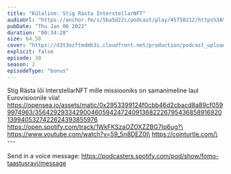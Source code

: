```yaml
---
title: "Külaline: Stig Rästa InterstellarNFT"
audioUrl: "https://anchor.fm/s/5ba5d22c/podcast/play/45750212/https%3A%2F%2Fd3ctxlq1ktw2nl.cloudfront.net%2Fstaging%2F2022-0-5%2F03fd8211-619b-a5f0-852d-8363fe8d20ab.m4a"
pubDate: "Thu Jan 06 2022"
duration: "00:34:28"
size: 64.58 
cover: "https://d3t3ozftmdmh3i.cloudfront.net/production/podcast_uploaded_episode400/15275939/15275939-1641425883366-9ba4f4d88b39e.jpg"
explicit: false
episode: 30
season: 2
episodeType: "bonus"
---
```


Stig Rästa lõi InterstellarNFT mille missiooniks on samanimeline laul Eurovisioonile viia! \
https://opensea.io/assets/matic/0x2953399124f0cbb46d2cbacd8a89cf0599974963/3564292933429004605942472409136822267954368589169201399405327422624393855976 \
https://open.spotify.com/track/1WkFKSzaOZOXZZBG7Ip6ug?\
https://www.youtube.com/watch?v=59_5n8DEZ0I\
https://cointurtle.com/\
\
--- \
\
Send in a voice message: https://podcasters.spotify.com/pod/show/fomo-taastusravi/message